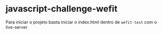 # javascript-challenge-wefit

Para iniciar o projeto basta iniciar o index.html dentro de `wefit-test` com o live-server
